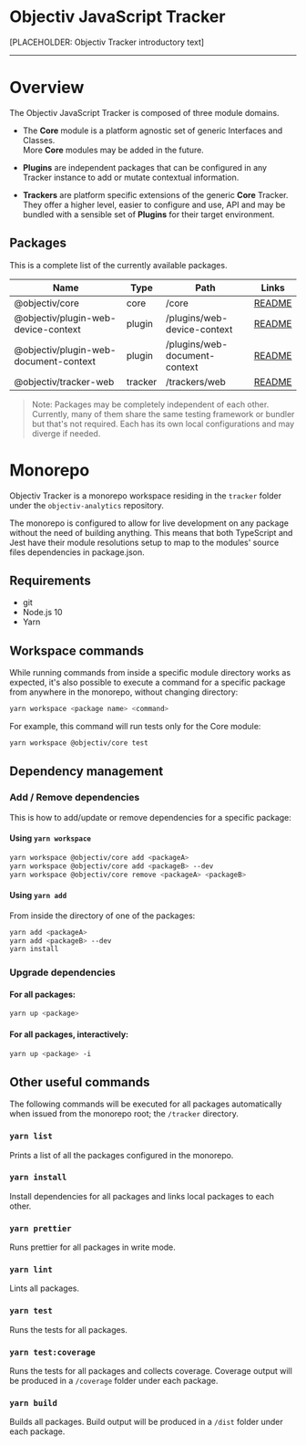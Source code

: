 # Objectiv JavaScript Tracker
[PLACEHOLDER: Objectiv Tracker introductory text]

---
# Overview
The Objectiv JavaScript Tracker is composed of three module domains. 

- The **Core** module is a platform agnostic set of generic Interfaces and Classes.  
  More **Core** modules may be added in the future.  
  
- **Plugins** are independent packages that can be configured in any Tracker instance to add or mutate contextual information.  
  
- **Trackers** are platform specific extensions of the generic **Core** Tracker.  
  They offer a higher level, easier to configure and use, API and may be bundled with a sensible set of **Plugins** for their target environment.

## Packages

This is a complete list of the currently available packages.

| Name                                  | Type    | Path                          | Links                                                     |
| ------------------------------------- | ------- | ----------------------------- | --------------------------------------------------------- |
| @objectiv/core                        | core    | /core                         | [README](/tracker/core/README.md)                         |
| @objectiv/plugin-web-device-context   | plugin  | /plugins/web-device-context   | [README](/tracker/plugins/web-device-context/README.md)   |
| @objectiv/plugin-web-document-context | plugin  | /plugins/web-document-context | [README](/tracker/plugins/web-document-context/README.md) |
| @objectiv/tracker-web                 | tracker | /trackers/web                 | [README](/tracker/trackers/web/README.md)                 |

>Note: Packages may be completely independent of each other. Currently, many of them share the same testing framework or bundler but that's not required. Each has its own local configurations and may diverge if needed.

# Monorepo

Objectiv Tracker is a monorepo workspace residing in the `tracker` folder under the `objectiv-analytics` repository.

The monorepo is configured to allow for live development on any package without the need of building anything. This means that both TypeScript and Jest have their module resolutions setup to map to the modules' source files dependencies in package.json.

## Requirements

- git
- Node.js 10
- Yarn

## Workspace commands

While running commands from inside a specific module directory works as expected, it's also possible to execute a command for a specific package from anywhere in the monorepo, without changing directory:

```bash
yarn workspace <package name> <command>
```

For example, this command will run tests only for the Core module:
```bash
yarn workspace @objectiv/core test
```

## Dependency management


### Add / Remove dependencies
This is how to add/update or remove dependencies for a specific package:

#### Using `yarn workspace`
```bash
yarn workspace @objectiv/core add <packageA>
yarn workspace @objectiv/core add <packageB> --dev
yarn workspace @objectiv/core remove <packageA> <packageB>
```

#### Using `yarn add`
From inside the directory of one of the packages:

```bash
yarn add <packageA>
yarn add <packageB> --dev
yarn install 
```

### Upgrade dependencies

#### For all packages:

```bash
yarn up <package>
```

#### For all packages, interactively:

```bash
yarn up <package> -i
```


## Other useful commands

The following commands will be executed for all packages automatically when issued from the monorepo root; the `/tracker` directory. 

### `yarn list`
Prints a list of all the packages configured in the monorepo.

### `yarn install`
Install dependencies for all packages and links local packages to each other.

### `yarn prettier`
Runs prettier for all packages in write mode.

### `yarn lint`
Lints all packages.

### `yarn test`
Runs the tests for all packages.

### `yarn test:coverage`
Runs the tests for all packages and collects coverage.
Coverage output will be produced in a `/coverage` folder under each package.

### `yarn build`
Builds all packages.
Build output will be produced in a `/dist` folder under each package.
